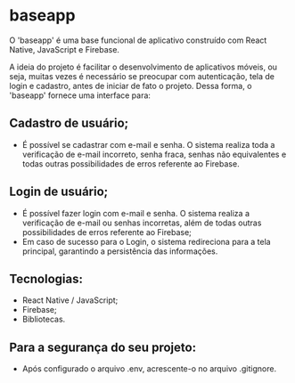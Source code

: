 # baseapp

O 'baseapp' é uma base funcional de aplicativo construído com React Native, JavaScript e Firebase. 

A ideia do projeto é facilitar o desenvolvimento de aplicativos móveis, ou seja, muitas vezes é necessário se preocupar com autenticação, tela de login e cadastro, antes de iniciar de fato o projeto. Dessa forma, o 'baseapp' fornece uma interface para:

## Cadastro de usuário;
-   É possível se cadastrar com e-mail e senha. O sistema realiza toda a verificação de e-mail incorreto, senha fraca, senhas não equivalentes e todas outras possibilidades de erros referente ao Firebase.

## Login de usuário;
- É possível fazer login com e-mail e senha. O sistema realiza a verificação de e-mail ou senhas incorretas, além de todas outras possibilidades de erros referente ao Firebase;
- Em caso de sucesso para o Login, o sistema redireciona para a tela principal, garantindo a persistência das informações.


## Tecnologias:
- React Native / JavaScript;
- Firebase;
- Bibliotecas.

## Para a segurança do seu projeto:
- Após configurado o arquivo .env, acrescente-o no arquivo .gitignore.
